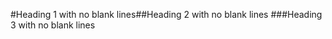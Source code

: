 #Heading 1 with no blank lines<raw
 html=0>##Heading 2 with no blank lines
  ###Heading 3 with no blank lines
